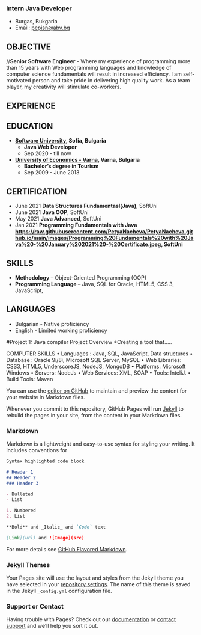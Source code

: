 ### Intern Java Developer
- Burgas, Bukgaria
- Email: pepisn@abv.bg

## OBJECTIVE

//**Senior Software Engineer** - Where my experience of programming more than 15 years with Web programming languages and knowledge of computer science fundamentals will result in increased efficiency. I am self-motivated person and take pride in delivering high quality work. As a team player, my creativity will stimulate co-workers.

## EXPERIENCE

## EDUCATION

- **[Software University](https://softuni.bg), Sofia, Bulgaria**
  - **Java Web Developer**
  - Sep 2020 - till now
- **[University of Economics - Varna](https://ue-varna.bg/en/), Varna, Bulgaria**
  - **Bachelor’s degree in Tourism**
  - Sep 2009 - June 2013

## CERTIFICATION

- June 2021 **Data Structures Fundamentasl(Java)**, SoftUni
- June 2021 **Java OOP**, SoftUni
- May 2021 **Java Advanced**, SoftUni
- Jan 2021 **Programming Fundamentals with Java https://raw.githubusercontent.com/PetyaNacheva/PetyaNacheva.github.io/main/images/Programming%20Fundamentals%20with%20Java%20-%20January%202021%20-%20Certificate.jpeg, SoftUni**

## SKILLS 

- **Methodology** – Object-Oriented Programming (OOP)
- **Programming Language** – Java, SQL for Oracle, HTML5, CSS 3, JavaScript, 

## LANGUAGES

- Bulgarian - Native proficiency
- English - Limited working proficiency


#Project 1: Java compiler Project Overview
*Creating a tool that.....


COMPUTER SKILLS
  •	Languages : Java, SQL, JavaScript, Data structures
  •	Database : Oracle 9i/8i, Microsoft SQL Server, MySQL
  •	Web Libraries: CSS3, HTML5, UnderscoreJS, NodeJS, MongoDB
  •	Platforms: Microsoft Windows
  •	Servers: NodeJs
  •	Web Services: XML, SOAP
  •	Tools: InteliJ.
  •	Build Tools: Maven

You can use the [editor on GitHub](https://github.com/PetyaNacheva/PetyaNacheva.github.io/edit/main/README.md) to maintain and preview the content for your website in Markdown files.

Whenever you commit to this repository, GitHub Pages will run [Jekyll](https://jekyllrb.com/) to rebuild the pages in your site, from the content in your Markdown files.

### Markdown

Markdown is a lightweight and easy-to-use syntax for styling your writing. It includes conventions for

```markdown
Syntax highlighted code block

# Header 1
## Header 2
### Header 3

- Bulleted
- List

1. Numbered
2. List

**Bold** and _Italic_ and `Code` text

[Link](url) and ![Image](src)
```

For more details see [GitHub Flavored Markdown](https://guides.github.com/features/mastering-markdown/).

### Jekyll Themes

Your Pages site will use the layout and styles from the Jekyll theme you have selected in your [repository settings](https://github.com/PetyaNacheva/PetyaNacheva.github.io/settings/pages). The name of this theme is saved in the Jekyll `_config.yml` configuration file.

### Support or Contact

Having trouble with Pages? Check out our [documentation](https://docs.github.com/categories/github-pages-basics/) or [contact support](https://support.github.com/contact) and we’ll help you sort it out.
